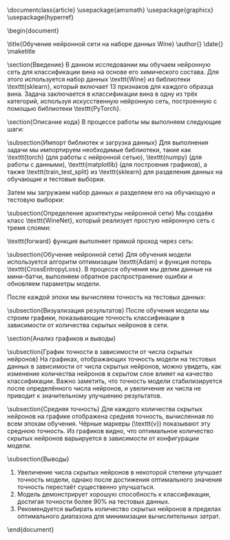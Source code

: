 \documentclass{article}
\usepackage{amsmath}
\usepackage{graphicx}
\usepackage{hyperref}

\begin{document}

\title{Обучение нейронной сети на наборе данных Wine}
\author{}
\date{}
\maketitle

\section{Введение}
В данном исследовании мы обучаем нейронную сеть для классификации вина на основе его химического состава. Для этого используется набор данных \texttt{Wine} из библиотеки \texttt{sklearn}, который включает 13 признаков для каждого образца вина. Задача заключается в классификации вина в одну из трёх категорий, используя искусственную нейронную сеть, построенную с помощью библиотеки \texttt{PyTorch}.

\section{Описание кода}
В процессе работы мы выполняем следующие шаги:

\subsection{Импорт библиотек и загрузка данных}
Для выполнения задачи мы импортируем необходимые библиотеки, такие как \texttt{torch} (для работы с нейронной сетью), \texttt{numpy} (для работы с данными), \texttt{matplotlib} (для построения графиков), а также \texttt{train\_test\_split} из \texttt{sklearn} для разделения данных на обучающие и тестовые выборки.

Затем мы загружаем набор данных и разделяем его на обучающую и тестовую выборки:

\subsection{Определение архитектуры нейронной сети}
Мы создаём класс \texttt{WineNet}, который реализует простую нейронную сеть с тремя слоями:

\texttt{forward} функция выполняет прямой проход через сеть:

\subsection{Обучение нейронной сети}
Для обучения модели используется алгоритм оптимизации \texttt{Adam} и функция потерь \texttt{CrossEntropyLoss}. В процессе обучения мы делим данные на мини-батчи, выполняем обратное распространение ошибки и обновляем параметры модели.

После каждой эпохи мы вычисляем точность на тестовых данных:

\subsection{Визуализация результатов}
После обучения модели мы строим графики, показывающие точность классификации в зависимости от количества скрытых нейронов в сети.

\section{Анализ графиков и выводы}

\subsection{График точности в зависимости от числа скрытых нейронов}
На графиках, отображающих точность модели на тестовых данных в зависимости от числа скрытых нейронов, можно увидеть, как изменение количества нейронов в скрытом слое влияет на качество классификации. Важно заметить, что точность модели стабилизируется после определённого числа нейронов, и увеличение их числа не приводит к значительному улучшению результатов.

\subsection{Средняя точность}
Для каждого количества скрытых нейронов на графике отображена средняя точность, вычисленная по всем эпохам обучения. Чёрные маркеры (\texttt{v}) показывают эту среднюю точность. Из графиков видно, что оптимальное количество скрытых нейронов варьируется в зависимости от конфигурации модели.

\subsection{Выводы}
1. Увеличение числа скрытых нейронов в некоторой степени улучшает точность модели, однако после достижения оптимального значения точность перестаёт существенно улучшаться.
2. Модель демонстрирует хорошую способность к классификации, достигая точности более 90\% на тестовых данных.
3. Рекомендуется выбирать количество скрытых нейронов в пределах оптимального диапазона для минимизации вычислительных затрат.

\end{document}
